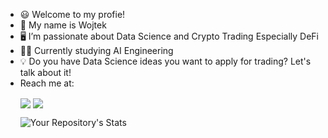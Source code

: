 
- 😃 Welcome to my profie! 
- 👋 My name is Wojtek
- 🖥️ I’m passionate about Data Science and Crypto Trading Especially DeFi
- 👨‍🎓 Currently studying AI Engineering
- 💡 Do you have Data Science ideas you want to apply for trading? Let's talk about it!
- Reach me at:
<ul>
  <li style= "display:inline-block;">
<a href="https://www.linkedin.com/in/wojciechgradzinski/" target = 'blank'><img align = "center" src="https://img.shields.io/badge/LinkedIn-0077B5?style=for-the-badge&logo=linkedin&logoColor=white"/></a></li> 
  <li style= "display:inline-block;">
<a href="https://twitter.com/WojcieszekGra/" target = 'blank'><img align = "center" src="https://img.shields.io/badge/Twitter-1DA1F2?style=for-the-badge&logo=twitter&logoColor=white"/></a></li>
</ul>

<ul>
<li![Anurag's GitHub stats](https://github-readme-stats.vercel.app/api?username=wojtekgradzinski&show_icons=true&theme=radical)</li> 
 
![Your Repository's Stats](https://github-readme-stats.vercel.app/api/top-langs/?username=Tanu-N-Prabhu&theme=radical)

  


